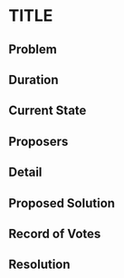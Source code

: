 # TITLE

## Problem

## Duration

## Current State

## Proposers

## Detail

## Proposed Solution
## Record of Votes

## Resolution

